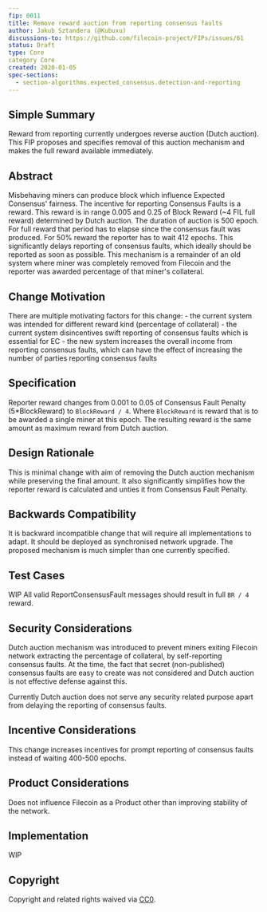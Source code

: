 ```yaml
---
fip: 0011
title: Remove reward auction from reporting consensus faults
author: Jakub Sztandera (@Kubuxu)
discussions-to: https://github.com/filecoin-project/FIPs/issues/61
status: Draft
type: Core
category Core
created: 2020-01-05
spec-sections:
  - section-algorithms.expected_consensus.detection-and-reporting
---
```


<!--You can leave these HTML comments in your merged FIP and delete the visible duplicate text guides, they will not appear and may be helpful to refer to if you edit it again. This is the suggested template for new FIPs. Note that a FIP number will be assigned by an editor. When opening a pull request to submit your FIP, please use an abbreviated title in the filename, `fip-draft_title_abbrev.md`. The title should be 44 characters or less.-->

## Simple Summary
<!--"If you can't explain it simply, you don't understand it well enough." Provide a simplified and layman-accessible explanation of the FIP.-->

Reward from reporting currently undergoes reverse auction (Dutch auction). This FIP proposes and
specifies removal of this auction mechanism and makes the full reward available immediately.

## Abstract
<!--A short (~200 word) description of the technical issue being addressed.-->
Misbehaving miners can produce block which influence Expected Consensus' fairness.
The incentive for reporting Consensus Faults is a reward. This reward is in range
0.005 and 0.25 of Block Reward (~4 FIL full reward) determined by Dutch auction. The duration of auction is 500 epoch.
For full reward that period has to elapse since the consensus fault was produced.
For 50% reward the reporter has to wait 412 epochs.
This significantly delays reporting of consensus faults, which ideally should be reported as soon
as possible. This mechanism is a remainder of an old system where miner was completely removed from Filecoin
and the reporter was awarded percentage of that miner's collateral.

## Change Motivation
<!--The motivation is critical for FIPs that want to change the Filecoin protocol. It should clearly explain why the existing protocol specification is inadequate to address the problem that the FIP solves. FIP submissions without sufficient motivation may be rejected outright.-->

There are multiple motivating factors for this change:
	- the current system was intended for different reward kind (percentage of collateral)
	- the current system disincentives swift reporting of consensus faults which is essential for EC
	- the new system increases the overall income from reporting consensus faults, which can have the effect of
		increasing the number of parties reporting consensus faults


## Specification
<!--The technical specification should describe the syntax and semantics of any new feature. The specification should be detailed enough to allow competing, interoperable implementations for any of the current Filecoin implementations. -->

Reporter reward changes from 0.001 to 0.05 of Consensus Fault Penalty (5\*BlockReward) to `BlockReward / 4`.
Where `BlockReward` is reward that is to be awarded a single miner at this epoch.
The resulting reward is the same amount as maximum reward from Dutch auction.


## Design Rationale
<!--The rationale fleshes out the specification by describing what motivated the design and why particular design decisions were made. It should describe alternate designs that were considered and related work, e.g. how the feature is supported in other languages. The rationale may also provide evidence of consensus within the community, and should discuss important objections or concerns raised during discussion.-->

This is minimal change with aim of removing the Dutch auction mechanism while preserving the final amount.
It also significantly simplifies how the reporter reward is calculated and unties it from Consensus Fault Penalty.

## Backwards Compatibility
<!--All FIPs that introduce backwards incompatibilities must include a section describing these incompatibilities and their severity. The FIP must explain how the author proposes to deal with these incompatibilities. FIP submissions without a sufficient backwards compatibility treatise may be rejected outright.-->

It is backward incompatible change that will require all implementations to adapt.
It should be deployed as synchronised network upgrade.
The proposed mechanism is much simpler than one currently specified.

## Test Cases
<!--Test cases for an implementation are mandatory for FIPs that are affecting consensus changes. Other FIPs can choose to include links to test cases if applicable.-->

WIP
All valid ReportConsensusFault messages should result in full `BR / 4` reward.

## Security Considerations
<!--All FIPs must contain a section that discusses the security implications/considerations relevant to the proposed change. Include information that might be important for security discussions, surfaces risks and can be used throughout the life cycle of the proposal. E.g. include security-relevant design decisions, concerns, important discussions, implementation-specific guidance and pitfalls, an outline of threats and risks and how they are being addressed. FIP submissions missing the "Security Considerations" section will be rejected. A FIP cannot proceed to status "Final" without a Security Considerations discussion deemed sufficient by the reviewers.-->

Dutch auction mechanism was introduced to prevent miners exiting Filecoin network extracting the percentage of collateral,
by self-reporting consensus faults. At the time, the fact that secret (non-published) consensus faults are
easy to create was not considered and Dutch auction is not effective defense against this.

Currently Dutch auction does not serve any security related purpose apart from delaying the reporting of consensus faults.



## Incentive Considerations
<!--All FIPs must contain a section that discusses the incentive implications/considerations relative to the proposed change. Include information that might be important for incentive discussion. A discussion on how the proposed change will incentivize reliable and useful storage is required. FIP submissions missing the "Incentive Considerations" section will be rejected. An FIP cannot proceed to status "Final" without a Incentive Considerations discussion deemed sufficient by the reviewers.-->

This change increases incentives for prompt reporting of consensus faults instead of waiting 400-500 epochs.

## Product Considerations
<!--All FIPs must contain a section that discusses the product implications/considerations relative to the proposed change. Include information that might be important for product discussion. A discussion on how the proposed change will enable better storage-related goods and services to be developed on Filecoin. FIP submissions missing the "Product Considerations" section will be rejected. An FIP cannot proceed to status "Final" without a Product Considerations discussion deemed sufficient by the reviewers.-->
Does not influence Filecoin as a Product other than improving stability of the network.

## Implementation
<!--The implementations must be completed before any core FIP is given status "Final", but it need not be completed before the FIP is accepted. While there is merit to the approach of reaching consensus on the specification and rationale before writing code, the principle of "rough consensus and running code" is still useful when it comes to resolving many discussions of API details.-->
WIP

## Copyright
Copyright and related rights waived via [CC0](https://creativecommons.org/publicdomain/zero/1.0/).
